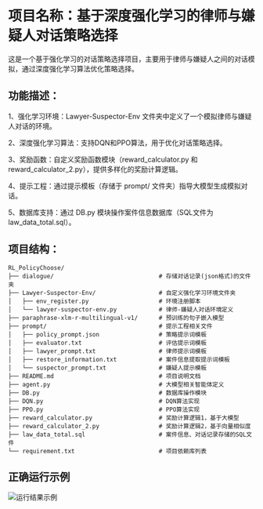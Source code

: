 # 项目名称：基于深度强化学习的律师与嫌疑人对话策略选择
这是一个基于强化学习的对话策略选择项目，主要用于律师与嫌疑人之间的对话模拟，通过深度强化学习算法优化策略选择。
## 功能描述：
1、强化学习环境：Lawyer-Suspector-Env 文件夹中定义了一个模拟律师与嫌疑人对话的环境。

2、深度强化学习算法：支持DQN和PPO算法，用于优化对话策略选择。

3、奖励函数：自定义奖励函数模块（reward_calculator.py 和 reward_calculator_2.py），提供多样化的奖励计算逻辑。

4、提示工程：通过提示模板（存储于 prompt/ 文件夹）指导大模型生成模拟对话。

5、数据库支持：通过 DB.py 模块操作案件信息数据库（SQL文件为 law_data_total.sql）。

## 项目结构：
```plaintext
RL_PolicyChoose/
├── dialogue/                              # 存储对话记录(json格式)的文件夹
├── Lawyer-Suspector-Env/                  # 自定义强化学习环境文件夹
│   ├── env_register.py                    # 环境注册脚本
│   └── lawyer-suspector-env.py            # 律师-嫌疑人对话环境定义
├── paraphrase-xlm-r-multilingual-v1/      # 预训练的句子嵌入模型
├── prompt/                                # 提示工程相关文件
│   ├── policy_prompt.json                 # 策略提示词模板
│   ├── evaluator.txt                      # 评估提示词模板
│   ├── lawyer_prompt.txt                  # 律师提示词模板
│   ├── restore_information.txt            # 案件信息提取提示词模板
│   └── suspector_prompt.txt               # 嫌疑人提示模板
├── README.md                              # 项目说明文档
├── agent.py                               # 大模型相关智能体定义
├── DB.py                                  # 数据库操作模块
├── DQN.py                                 # DQN算法实现
├── PPO.py                                 # PPO算法实现
├── reward_calculator.py                   # 奖励计算逻辑1，基于大模型
├── reward_calculator_2.py                 # 奖励计算逻辑2，基于向量相似度
├── law_data_total.sql                     # 案件信息、对话记录存储的SQL文件
└── requirement.txt                        # 项目依赖库列表
``````

## 正确运行示例
![运行结果示例](out_put.png) 
